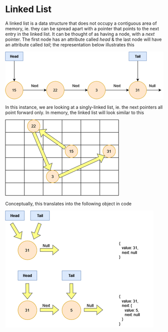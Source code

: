 # Linked List

A linked list is a data structure that does not occupy a contiguous area of memory, ie. they can be spread apart with a pointer that points to the next entry in the linked list.
It can be thought of as having a node, with a _next_ pointer.
The first node has an attribute called _head_ & the last node will have an attribute called _tail_; the representation below illustrates this

![](img/linkedlist1.png)

In this instance, we are looking at a singly-linked list, ie. the next pointers all point forward only.
In memory, the linked list will look similar to this

![](img/linkedlist2.png)

Conceptually, this translates into the following object in code

![](img/linkedlist3.png)
